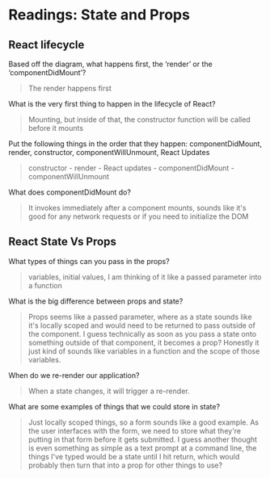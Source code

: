 # Readings: State and Props

## React lifecycle

Based off the diagram, what happens first, the ‘render’ or the ‘componentDidMount’?

> The render happens first

What is the very first thing to happen in the lifecycle of React?

> Mounting, but inside of that, the constructor function will be called before it mounts

Put the following things in the order that they happen: componentDidMount, render, constructor, componentWillUnmount, React Updates

> constructor - render - React updates - componentDidMount - componentWillUnmount

What does componentDidMount do?

> It invokes immediately after a component mounts, sounds like it's good for any network requests or if you need to initialize the DOM

## React State Vs Props

What types of things can you pass in the props?

> variables, initial values, I am thinking of it like a passed parameter into a function

What is the big difference between props and state?

> Props seems like a passed parameter, where as a state sounds like it's locally scoped and would need to be returned to pass outside of the component. I guess technically as soon as you pass a state onto something outside of that component, it becomes a prop? Honestly it just kind of sounds like variables in a function and the scope of those variables.

When do we re-render our application?

> When a state changes, it will trigger a re-render.

What are some examples of things that we could store in state?

> Just locally scoped things, so a form sounds like a good example. As the user interfaces with the form, we need to store what they're putting in that form before it gets submitted. I guess another thought is even something as simple as a text prompt at a command line, the things I've typed would be a state until I hit return, which would probably then turn that into a prop for other things to use?

